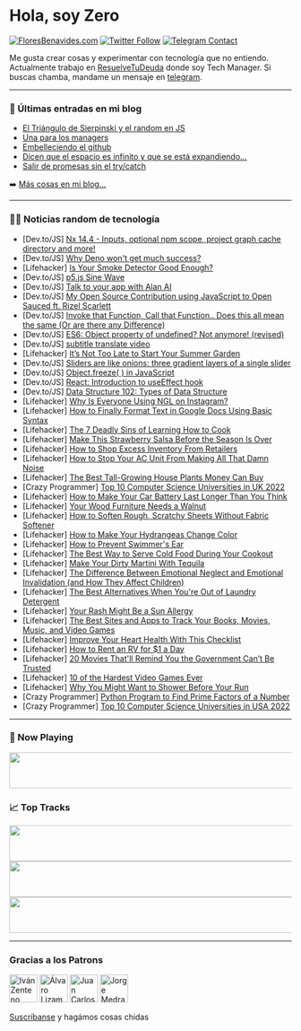 # Hola, soy Zero

[![FloresBenavides.com](https://img.shields.io/website?down_message=oops&label=MiBlog&style=for-the-badge&up_message=online&url=https%3A%2F%2Ffloresbenavides.com)](https://floresbenavides.com) [![Twitter Follow](https://img.shields.io/twitter/follow/ZeroDragon?color=%231DA1F2&label=Follow&logo=twitter&logoColor=ffffff&style=for-the-badge)](https://twitter.com/zerodragon) [![Telegram Contact](https://img.shields.io/badge/escr%C3%ADbeme-ZeroDragon-%2326A5E4?style=for-the-badge&logo=telegram)](https://t.me/zerodragon)

Me gusta crear cosas y experimentar con tecnología que no entiendo.
Actualmente trabajo en [ResuelveTuDeuda](http://github.com/resuelve) donde soy Tech Manager.
Si buscas chamba, mandame un mensaje en [telegram](https://t.me/zerodragon).

---

### 📕 Últimas entradas en mi blog
<!-- BLOG-POST-LIST:START -->
- [El Triángulo de Sierpinski y el random en JS](https://floresbenavides.com/el-triangulo-de-sierpinski-y-el-random-en-js/)
- [Una para los managers](https://floresbenavides.com/una-para-los-managers/)
- [Embelleciendo el github](https://floresbenavides.com/embelleciendo-el-github/)
- [Dicen que el espacio es infinito y que se está expandiendo…](https://floresbenavides.com/dicen-que-el-espacio-es-infinito-y-que-se-esta-expandiendo/)
- [Salir de promesas sin el try/catch](https://floresbenavides.com/salir-de-promesas-sin-el-try-catch/)
<!-- BLOG-POST-LIST:END -->

➡️ [Más cosas en mi blog...](https://floresbenavides.com)

---

### 👨‍💻 Noticias random de tecnología
<!-- TECH-POSTS:START -->
- [Dev.to/JS] [Nx 14.4 - Inputs, optional npm scope, project graph cache directory and more!](https://dev.to/nx/nx-144-inputs-optional-npm-scope-project-graph-cache-directory-and-more-4fe7)
- [Dev.to/JS] [Why Deno won&#39;t get much success?](https://dev.to/610470416/why-deno-wont-get-much-success-5de9)
- [Lifehacker] [Is Your Smoke Detector Good Enough?](https://lifehacker.com/is-your-smoke-detector-good-enough-1849142169)
- [Dev.to/JS] [p5.js Sine Wave](https://dev.to/mrwolferinc/p5js-sine-wave-3730)
- [Dev.to/JS] [Talk to your app with Alan AI](https://dev.to/asayerio_techblog/talk-to-your-app-with-alan-ai-3p3n)
- [Dev.to/JS] [My Open Source Contribution using JavaScript to Open Sauced ft. Rizel Scarlett](https://dev.to/abeck617/my-open-source-contribution-using-javascript-to-open-sauced-ft-rizel-scarlett-1pg9)
- [Dev.to/JS] [Invoke that Function, Call that Function.. Does this all mean the same &lpar;Or are there any Difference&rpar;](https://dev.to/sojinsamuel/invoke-that-function-call-that-function-does-this-all-mean-the-same-or-are-there-any-difference-1pki)
- [Dev.to/JS] [ES6: Object property of undefined? Not anymore! &lpar;revised&rpar;](https://dev.to/adam_cyclones/es6-object-property-of-undefined-not-anymore-revised-26a7)
- [Dev.to/JS] [subtitle translate video](https://dev.to/bellacio/subtitle-translate-video-5h06)
- [Lifehacker] [It’s Not Too Late to Start Your Summer Garden](https://lifehacker.com/it-s-not-too-late-to-start-your-summer-garden-1849141457)
- [Dev.to/JS] [Sliders are like onions: three gradient layers of a single slider](https://dev.to/angular/sliders-are-like-onions-three-gradient-layers-of-a-single-slider-1nia)
- [Dev.to/JS] [Object.freeze&lpar; &rpar; in JavaScript](https://dev.to/connectaryal/objectfreeze-in-javascript-2emd)
- [Dev.to/JS] [React: Introduction to useEffect hook](https://dev.to/sanjosedennis/react-introduction-to-useeffect-hook-4d1m)
- [Dev.to/JS] [Data Structure 102: Types of Data Structure](https://dev.to/mremeka/data-structure-102-types-of-data-structure-4c5j)
- [Lifehacker] [Why Is Everyone Using NGL on Instagram?](https://lifehacker.com/why-is-everyone-using-ngl-on-instagram-1849135510)
- [Lifehacker] [How to Finally Format Text in Google Docs Using Basic Syntax](https://lifehacker.com/how-to-finally-format-text-in-google-docs-using-basic-s-1849137251)
- [Lifehacker] [The 7 Deadly Sins of Learning How to Cook](https://lifehacker.com/the-7-deadly-sins-of-learning-how-to-cook-1849135069)
- [Lifehacker] [Make This Strawberry Salsa Before the Season Is Over](https://lifehacker.com/make-this-strawberry-salsa-before-the-season-is-over-1849134247)
- [Lifehacker] [How to Shop Excess Inventory From Retailers](https://lifehacker.com/how-to-shop-excess-inventory-from-retailers-1849139681)
- [Lifehacker] [How to Stop Your AC Unit From Making All That Damn Noise](https://lifehacker.com/how-to-stop-your-ac-unit-from-making-all-that-damn-nois-1849139683)
- [Lifehacker] [The Best Tall-Growing House Plants Money Can Buy](https://lifehacker.com/the-best-tall-growing-house-plants-money-can-buy-1849139692)
- [Crazy Programmer] [Top 10 Computer Science Universities in UK 2022](https://www.thecrazyprogrammer.com/2022/07/computer-science-universities-in-uk.html)
- [Lifehacker] [How to Make Your Car Battery Last Longer Than You Think](https://lifehacker.com/how-to-make-your-car-battery-last-longer-than-you-think-1849137022)
- [Lifehacker] [Your Wood Furniture Needs a Walnut](https://lifehacker.com/your-wood-furniture-needs-a-walnut-1849137027)
- [Lifehacker] [How to Soften Rough, Scratchy Sheets Without Fabric Softener](https://lifehacker.com/how-to-soften-rough-scratchy-sheets-without-fabric-sof-1849137033)
- [Lifehacker] [How to Make Your Hydrangeas Change Color](https://lifehacker.com/how-to-make-your-hydrangeas-change-color-1849136056)
- [Lifehacker] [How to Prevent Swimmer&#39;s Ear](https://lifehacker.com/how-to-prevent-swimmers-ear-1849136083)
- [Lifehacker] [The Best Way to Serve Cold Food During Your Cookout](https://lifehacker.com/the-best-way-to-serve-cold-food-during-your-cookout-1849136088)
- [Lifehacker] [Make Your Dirty Martini With Tequila](https://lifehacker.com/fuck-it-make-your-dirty-martini-with-tequila-1849135066)
- [Lifehacker] [The Difference Between Emotional Neglect and Emotional Invalidation &lpar;and How They Affect Children&rpar;](https://lifehacker.com/the-difference-between-emotional-neglect-and-emotional-1849134036)
- [Lifehacker] [The Best Alternatives When You&#39;re Out of Laundry Detergent](https://lifehacker.com/the-best-alternatives-when-youre-out-of-laundry-deterge-1849134905)
- [Lifehacker] [Your Rash Might Be a Sun Allergy](https://lifehacker.com/your-rash-might-be-a-sun-allergy-1849134956)
- [Lifehacker] [The Best Sites and Apps to Track Your Books, Movies, Music, and Video Games](https://lifehacker.com/the-best-sites-and-apps-to-track-your-books-movies-mu-1849131164)
- [Lifehacker] [Improve Your Heart Health With This Checklist](https://lifehacker.com/improve-your-heart-health-with-this-checklist-1849134479)
- [Lifehacker] [How to Rent an RV for $1 a Day](https://lifehacker.com/how-to-rent-an-rv-for-1-a-day-1849134033)
- [Lifehacker] [20 Movies That&#39;ll Remind You the Government Can’t Be Trusted](https://lifehacker.com/20-movies-thatll-remind-you-the-government-can-t-be-tru-1849125096)
- [Lifehacker] [10 of the Hardest Video Games Ever](https://lifehacker.com/10-of-the-hardest-video-games-ever-1849044055)
- [Lifehacker] [Why You Might Want to Shower Before Your Run](https://lifehacker.com/why-you-might-want-to-shower-before-your-run-1849131818)
- [Crazy Programmer] [Python Program to Find Prime Factors of a Number](https://www.thecrazyprogrammer.com/2022/07/python-program-to-find-prime-factors-of-a-number.html)
- [Crazy Programmer] [Top 10 Computer Science Universities in USA 2022](https://www.thecrazyprogrammer.com/2022/06/computer-science-universities-in-usa.html)<!-- TECH-POSTS:END -->

---

### 🎵 Now Playing
<a href="https://spotify-now-playing-dun.vercel.app/now-playing?open"><img src="https://spotify-now-playing-dun.vercel.app/now-playing" width="540" height="64"></a>

### 📈 Top Tracks
<a href="https://spotify-now-playing-dun.vercel.app/top-tracks?i=1&open"><img src="https://spotify-now-playing-dun.vercel.app/top-tracks?i=1" width="540" height="64"></a>
<a href="https://spotify-now-playing-dun.vercel.app/top-tracks?i=2&open"><img src="https://spotify-now-playing-dun.vercel.app/top-tracks?i=2" width="540" height="64"></a>
<a href="https://spotify-now-playing-dun.vercel.app/top-tracks?i=3&open"><img src="https://spotify-now-playing-dun.vercel.app/top-tracks?i=3" width="540" height="64"></a>

---

### Gracias a los Patrons
[<img src="https://avatars.githubusercontent.com/u/243380?v=4" alt="Iván Zenteno" width="50px">](https://github.com/k001) [<img src="https://avatars.githubusercontent.com/u/19955639?v=4" alt="Álvaro Lizama" width="50px">](https://github.com/alvarolizama) [<img src="https://avatars.githubusercontent.com/u/2718753?v=4" alt="Juan Carlos Ruiz" width="50px">](https://github.com/JuanCrg90) [<img src="https://avatars.githubusercontent.com/u/37025?v=4" alt="Jorge Medrano" width="50px">](https://github.com/h1pp1e) 

[Suscríbanse](https://www.patreon.com/zerodragon) y hagámos cosas chidas
